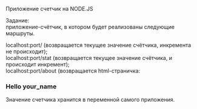 Приложение счетчик на NODE.JS

Задание:</br>
приложение-счётчик, в котором будет реализованы следующие маршруты.</br>

localhost:port/ (возвращается текущее значение счётчика, инкремента не происходит);</br>
localhost:port/stat (возвращается текущее значение счётчика, и происходит инкремент);</br>
localhost:port/about (возвращается html-страничка: <h3> Hello your_name </h3>

Значение счетчика хранится в переменной самого приложения. 
